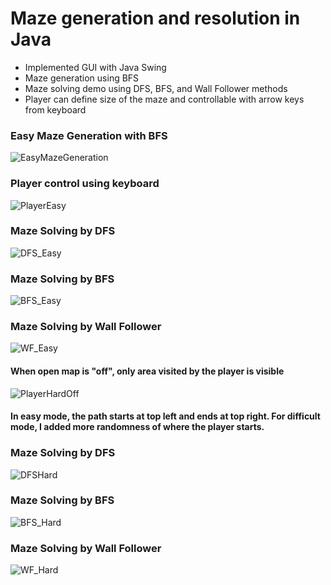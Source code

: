 # Maze generation and resolution in Java
  - Implemented GUI with Java Swing
  - Maze generation using BFS
  - Maze solving demo using DFS, BFS, and Wall Follower methods
  - Player can define size of the maze and controllable with arrow keys from keyboard


### Easy Maze Generation with BFS
![EasyMazeGeneration](/image/EasyOnGeneration_600.gif)

### Player control using keyboard
![PlayerEasy](/image/PlayerEasy_001.gif)

### Maze Solving by DFS
![DFS_Easy](/image/DFS_Easy_001.gif)

### Maze Solving by BFS
![BFS_Easy](/image/BFS_Easy_001.gif)

### Maze Solving by Wall Follower
![WF_Easy](/image/WF_Easy_001.gif)

#### When open map is "off", only area visited by the player is visible
![PlayerHardOff](/image/PlayerHardOff.gif)

#### In easy mode, the path starts at top left and ends at top right. For difficult mode, I added more randomness of where the player starts.

### Maze Solving by DFS
![DFSHard](/image/HardDFS_001.gif)

### Maze Solving by BFS
![BFS_Hard](/image/HardBFS_001.gif)

### Maze Solving by Wall Follower
![WF_Hard](/image/HardWall_001.gif)

